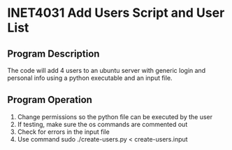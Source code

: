 # INET4031 Add Users Script and User List

## Program Description

The code will add 4 users to an ubuntu server with generic login and personal info using a python executable and an input file.

## Program Operation

1. Change permissions so the python file can be executed by the user
2. If testing, make sure the os commands are commented out
3. Check for errors in the input file
4. Use command sudo ./create-users.py < create-users.input
